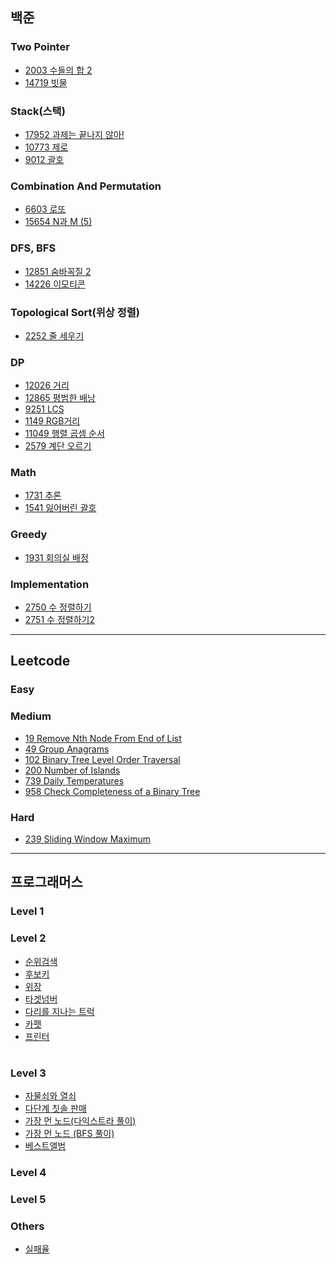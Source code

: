
## 백준
### Two Pointer
* [2003 수들의 합 2](https://github.com/iOS-study-delicato/Algorithm-Study/blob/master/JUNGYUN-Daegu/boj/TwoPointer/BOJ_2003.swift)
* [14719 빗물](https://github.com/iOS-study-delicato/Algorithm-Study/blob/master/JUNGYUN-Daegu/boj/TwoPointer/BOJ_14719.swift)
### Stack(스택)
* [17952 과제는 끝나지 않아!](https://github.com/iOS-study-delicato/Algorithm-Study/blob/master/JUNGYUN-Daegu/boj/Stack/BOJ_17952.swift)
* [10773 제로](https://github.com/JUNGYUN-Daegu/Algorithm-Study/blob/master/JUNGYUN-Daegu/boj/Stack/BOJ_10773.swift)
* [9012 괄호](https://github.com/JUNGYUN-Daegu/Algorithm-Study/blob/master/JUNGYUN-Daegu/boj/Stack/BOJ_9012.swift)
### Combination And Permutation
* [6603 로또](https://github.com/iOS-study-delicato/Algorithm-Study/blob/master/JUNGYUN-Daegu/boj/CombinationAndPermutation/BOJ_6603.swift)
* [15654 N과 M (5)](https://github.com/JUNGYUN-Daegu/Algorithm-Study/blob/master/JUNGYUN-Daegu/boj/CombinationAndPermutation/BOJ_15654.swift)
### DFS, BFS
* [12851 숨바꼭질 2](https://github.com/iOS-study-delicato/Algorithm-Study/blob/master/JUNGYUN-Daegu/boj/BFS/BOJ_12851.swift)
* [14226 이모티콘](https://github.com/iOS-study-delicato/Algorithm-Study/blob/master/JUNGYUN-Daegu/boj/BFS/BOJ_14226.swift)
### Topological Sort(위상 정렬)
* [2252 줄 세우기](https://github.com/iOS-study-delicato/Algorithm-Study/blob/master/JUNGYUN-Daegu/boj/TopologicalSort/BOJ_2252.swift)
### DP
* [12026 거리](https://github.com/JUNGYUN-Daegu/Algorithm-Study/blob/master/JUNGYUN-Daegu/boj/DP/BOJ_12026.swift)
* [12865 평범한 배낭](https://github.com/JUNGYUN-Daegu/Algorithm-Study/blob/master/JUNGYUN-Daegu/boj/DP/BOJ_12865.swift)
* [9251 LCS](https://github.com/JUNGYUN-Daegu/Algorithm-Study/blob/master/JUNGYUN-Daegu/boj/DP/BOJ_9251.swift)
* [1149 RGB거리](https://github.com/JUNGYUN-Daegu/Algorithm-Study/blob/master/JUNGYUN-Daegu/boj/DP/BOJ_1149.swift)
* [11049 행렬 곱셈 순서](https://github.com/JUNGYUN-Daegu/Algorithm-Study/blob/master/JUNGYUN-Daegu/boj/DP/BOJ_11049.swift)
* [2579 계단 오르기](https://github.com/JUNGYUN-Daegu/Algorithm-Study/blob/master/JUNGYUN-Daegu/boj/DP/BOJ_2579.swift)
### Math
* [1731 추론](https://github.com/JUNGYUN-Daegu/Algorithm-Study/blob/master/JUNGYUN-Daegu/boj/Math/BOJ_1731.swift)
* [1541 잃어버린 괄호](https://github.com/JUNGYUN-Daegu/Algorithm-Study/blob/master/JUNGYUN-Daegu/boj/Math/BOJ_1541.swift)
### Greedy
* [1931 회의실 배정](https://github.com/JUNGYUN-Daegu/Algorithm-Study/blob/master/JUNGYUN-Daegu/boj/Greedy/BOJ_1931.swift)
### Implementation
* [2750 수 정렬하기](https://github.com/JUNGYUN-Daegu/Algorithm-Study/blob/master/JUNGYUN-Daegu/boj/Implementation/BOJ_2750.swift)
* [2751 수 정렬하기2](https://github.com/JUNGYUN-Daegu/Algorithm-Study/blob/master/JUNGYUN-Daegu/boj/Implementation/BOJ_2751.swift)
---
## Leetcode
### Easy
### Medium
* [19 Remove Nth Node From End of List](https://github.com/iOS-study-delicato/Algorithm-Study/blob/master/JUNGYUN-Daegu/leetcode/medium-19.swift)
* [49 Group Anagrams](https://github.com/iOS-study-delicato/Algorithm-Study/blob/master/JUNGYUN-Daegu/leetcode/medium-49.swift)
* [102 Binary Tree Level Order Traversal](https://github.com/iOS-study-delicato/Algorithm-Study/blob/master/JUNGYUN-Daegu/leetcode/medium-102.swift)
* [200 Number of Islands](https://github.com/iOS-study-delicato/Algorithm-Study/blob/master/JUNGYUN-Daegu/leetcode/medium-200.swift)
* [739 Daily Temperatures](https://github.com/iOS-study-delicato/Algorithm-Study/blob/master/JUNGYUN-Daegu/leetcode/medium-739.swift)
* [958 Check Completeness of a Binary Tree](https://github.com/iOS-study-delicato/Algorithm-Study/blob/master/JUNGYUN-Daegu/leetcode/medium-958.swift)
### Hard
* [239 Sliding Window Maximum](https://github.com/iOS-study-delicato/Algorithm-Study/blob/master/JUNGYUN-Daegu/leetcode/hard-239.swift)
---
## 프로그래머스
### Level 1
### Level 2
* [순위검색](https://github.com/JUNGYUN-Daegu/Algorithm-Study/blob/master/JUNGYUN-Daegu/programmers/%EC%88%9C%EC%9C%84%EA%B2%80%EC%83%89.swift)
* [후보키](https://github.com/JUNGYUN-Daegu/Algorithm-Study/blob/master/JUNGYUN-Daegu/programmers/%ED%9B%84%EB%B3%B4%ED%82%A4.swift)
* [위장](https://github.com/JUNGYUN-Daegu/Algorithm-Study/blob/master/JUNGYUN-Daegu/programmers/%EC%9C%84%EC%9E%A5.swift)
* [타겟넘버](https://github.com/JUNGYUN-Daegu/Algorithm-Study/blob/master/JUNGYUN-Daegu/programmers/%ED%83%80%EA%B2%9F%EB%84%98%EB%B2%84.swift)
* [다리를 지나는 트럭](https://github.com/JUNGYUN-Daegu/Algorithm-Study/blob/master/JUNGYUN-Daegu/programmers/%EB%8B%A4%EB%A6%AC%EB%A5%BC_%EC%A7%80%EB%82%98%EB%8A%94_%ED%8A%B8%EB%9F%AD.swift)
* [카펫](https://github.com/JUNGYUN-Daegu/Algorithm-Study/blob/master/JUNGYUN-Daegu/programmers/%EC%B9%B4%ED%8E%AB.swift)
* [프린터](https://github.com/JUNGYUN-Daegu/Algorithm-Study/blob/master/JUNGYUN-Daegu/programmers/%ED%94%84%EB%A6%B0%ED%84%B0.swift)
#
### Level 3
* [자물쇠와 열쇠](https://github.com/JUNGYUN-Daegu/Algorithm-Study/blob/master/JUNGYUN-Daegu/programmers/%EC%9E%90%EB%AC%BC%EC%87%A0%EC%99%80%EC%97%B4%EC%87%A0.swift)
* [다단계 칫솔 판매](https://github.com/JUNGYUN-Daegu/Algorithm-Study/blob/master/JUNGYUN-Daegu/programmers/%EB%8B%A4%EB%8B%A8%EA%B3%84%EC%B9%AB%EC%86%94%ED%8C%90%EB%A7%A4.swift)
* [가장 먼 노드(다익스트라 풀이)](https://github.com/JUNGYUN-Daegu/Algorithm-Study/blob/master/JUNGYUN-Daegu/programmers/%EA%B0%80%EC%9E%A5%20%EB%A8%BC%20%EB%85%B8%EB%93%9C(%EB%8B%A4%EC%9D%B5%EC%8A%A4%ED%8A%B8%EB%9D%BC%20%ED%92%80%EC%9D%B4).swift)
* [가장 먼 노드 (BFS 풀이)](https://github.com/JUNGYUN-Daegu/Algorithm-Study/blob/master/JUNGYUN-Daegu/programmers/%EA%B0%80%EC%9E%A5%20%EB%A8%BC%20%EB%85%B8%EB%93%9C(BFS%20%ED%92%80%EC%9D%B4).swift)
* [베스트앨범]()
### Level 4
### Level 5
### Others
* [실패율](https://github.com/JUNGYUN-Daegu/Algorithm-Study/blob/master/JUNGYUN-Daegu/programmers/%EC%8B%A4%ED%8C%A8%EC%9C%A8.swift)
